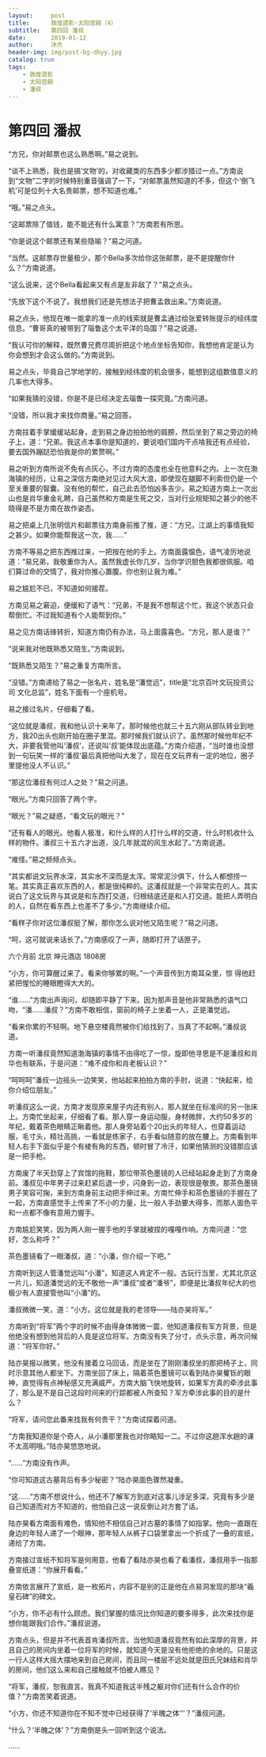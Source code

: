 ```yaml
---
layout:     post
title:      敦煌遗影·太阳宫殿（4）
subtitle:   第四回 潘叔
date:       2019-01-12
author:     沐杰
header-img: img/post-bg-dhyy.jpg
catalog: true
tags:
    - 敦煌遗影
    - 太阳宫殿
    - 潘叔
---
```

# 第四回 潘叔

“方兄，你对邮票也这么熟悉啊。”易之说到。

“谈不上熟悉，我也是搞‘文物’的，对收藏类的东西多少都涉猎过一点。”方南说到“文物”二字的时候特别重音强调了一下，“对邮票虽然知道的不多，但这个‘倒飞机’可是位列十大名贵邮票，想不知道也难。”

“哦。”易之点头。

“这邮票除了值钱，能不能还有什么寓意？”方南若有所思。

“你是说这个邮票还有某些隐喻？”易之问道。

“当然。这邮票存世量极少，那个Bella多次给你这张邮票，是不是提醒你什么？”方南说道。

“这么说来，这个Bella看起来又有点是友非敌了？”易之点头。

“先放下这个不说了。我想我们还是先想法子把曹孟救出来。”方南说道。

易之点头，他现在唯一能拿的准一点的线索就是曹孟通过给张爱转账提示的经纬度信息。“曹哥真的被带到了瑙鲁这个太平洋的岛国？”易之说道。

“我认可你的解释，既然曹兄费尽周折把这个地点坐标告知你，我想他肯定是认为你会想到才会这么做的。”方南说到。

易之点头，毕竟自己学地学的，接触到经纬度的机会很多，能想到这组数值意义的几率也大得多。

“如果我猜的没错，你是不是已经决定去瑙鲁一探究竟。”方南问道。

“没错，所以我才来找你商量。”易之回答。

方南拄着手掌缓缓站起身，走到易之身边拍拍他的肩膀，然后坐到了易之旁边的椅子上，道：“兄弟。我这点本事你是知道的，要说咱们国内干点啥我还有点经验，要去国外蹦跶恐怕我是你的累赘啊。”

易之听到方南所说不免有点灰心，不过方南的态度也全在他意料之内。上一次在渤海镇的经历，让易之深信方南绝对见过大风大浪，即使现在腿脚不利索但仍是一个至关重要的智囊。没有他的帮忙，自己此去恐怕凶多吉少。易之知道方南上一次出山也是肖华重金礼聘，自己虽然和方南是生死之交，当对行业规矩知之甚少的他不晓得是不是方南在故作姿态。

易之把桌上几张明信片和邮票往方南身前推了推，道：“方兄，江湖上的事情我知之甚少。如果你能帮我这一次，我……”

方南不等易之把东西推过来，一把按在他的手上。方南面露愠色，语气凌厉地说道：“易兄弟，我敬重你为人。虽然我虚长你几岁，当你学识胆色我都很佩服。咱们算过命的交情了，我对你推心置腹。你也别让我为难。”

易之尴尬不已，不知道如何接茬。

方南见易之窘迫，便缓和了语气：“兄弟，不是我不想帮这个忙，我这个状态只会帮倒忙。不过我知道有个人能帮到你。”

易之见方南话锋转折，知道方南仍有办法，马上面露喜色。“方兄，那人是谁？”

“说来我对他既熟悉又陌生。”方南说到。

“既熟悉又陌生？”易之重复方南所言。

“没错。”方南递给了易之一张名片，姓名是“潘觉远”，title是“北京百叶文玩投资公司 文化总监”，姓名下面有一个座机号。

易之接过名片，仔细看了看。

“这位就是潘叔，我和他认识十来年了。那时候他也就三十五六刚从部队转业到地方，我20出头也刚开始在圈子里混。那时候我们就认识了。虽然那时候他年纪不大，非要我管他叫‘潘叔’，还说叫‘叔’能体现出底蕴。”方南介绍道，“当时谁也没想到一句玩笑一样的‘潘叔’最后真把他叫大发了，现在在文玩界有一定的地位，圈子里提他没人不认识。”

“那这位潘叔有何过人之处？”易之问道。

“眼光。”方南只回答了两个字。

“眼光？”易之疑惑，“看文玩的眼光？”

“还有看人的眼光。他看人极准，和什么样的人打什么样的交道，什么时机收什么样的物件。潘叔三十五六才出道，没几年就混的风生水起了。”方南说道。

“难怪。”易之频频点头。

“其实都说文玩界水深，其实水不深而是太浑。常常泥沙俱下，什么人都想捞一笔。其实真正喜欢东西的人，都是很纯粹的。这潘叔就是一个非常实在的人。其实说白了这文玩界与其说是和东西打交道，归根结底还是和人打交道。能把人弄明白的人，自然在看东西上也差不了多少。”方南继续介绍。

“看样子你对这位潘叔挺了解，那你怎么说对他又陌生呢？”易之问道。

“呵，这可就说来话长了。”方南感叹了一声，随即打开了话匣子。

六个月前 北京 坤元酒店 1808房

“小方，你可算醒过来了。看来你够累的啊。”一个声音传到方南耳朵里，惊 得他赶紧把惺忪的睡眼瞪得大大的。

“谁……”方南出声询问，却随即平静了下来。因为那声音是他非常熟悉的语气口吻，“潘……潘叔？”方南不敢相信，窗前的椅子上坐着一人，正是潘觉远。

“看来你累的不轻啊。地下悬空楼竟然被你们给找到了，当真了不起啊。”潘叔说道。

方南一听潘叔竟然知道渤海镇的事情不由得吃了一惊，旋即他寻思是不是潘叔和肖华也有联系，于是问道：“难不成你和肖老板认识？”

“呵呵呵”潘叔一边摇头一边笑笑，他站起来拍拍方南的手肘，说道：“快起来，给你介绍位朋友。”

听潘叔这么一说，方南才发现原来屋子内还有别人，那人就坐在标准间的另一张床上。方南忙坐起来，仔细看了看。那人穿一身运动服，身材微胖，大约50多岁的年纪，戴着茶色眼睛正瞅着他。那人身旁站着个20出头的年轻人，也穿着运动服，毛寸头，精壮高挑，一看就是练家子，右手看似随意的放在腰上。方南看到年轻人右手下面似乎是个有棱有角的东西，顿时冒了冷汗，如果他猜测的没错那应该是一把手枪。

方南废了半天劲穿上了宾馆的拖鞋，那位带茶色墨镜的人已经站起身走到了方南身前。潘叔见中年男子过来赶紧后退一步，闪身到一边，表现很是敬畏。那茶色墨镜男子笑容可掬，来到方南身前主动把手伸过来。方南忙伸手和茶色墨镜的手握在了一起，方南直感觉手上传来了不小的力量，比一般人手劲要大得多，而那人面色平和一点都不像有意用力握手。

方南尴尬笑笑，因为两人刚一握手他的手掌就被捏的嘎嘎作响。方南问道：“您好，怎么称呼？”

茶色墨镜看了一眼潘叔，道：“小潘，你介绍一下吧。”

方南听到这人管潘觉远叫“小潘”，知道这人肯定不一般。古玩行当里，尤其北京这一片儿，知道潘觉远的无不敬他一声“潘叔”或者“潘爷”，即便是比潘叔年纪大的也极少有人直接管他叫“小潘”的。

潘叔微微一笑，道：“小方。这位就是我的老领导——陆亦昊将军。”

方南听到“将军”两个字的时候不由得身体微微一震，他知道潘叔有军方背景，但是他绝没有想到他背后的人竟是这位将军。方南没有失了分寸，点头示意，再次问候道：“将军你好。”

陆亦昊报以微笑，他没有接着立马回话，而是坐在了刚刚潘叔坐的那把椅子上，同时示意其他人都坐下。方南坐回了床上，隔着茶色墨镜可以看到陆亦昊矍铄的眼神，直觉得有点神秘感又充满威严。方南大脑飞快地旋转，如果军方真的牵涉此事了，那么是不是自己这段时间来的行踪都被人所查知？军方牵涉此事的目的是什么？

“将军，请问您此番来找我有何贵干？”方南试探着问道。

“方南我知道你是个奇人，从小潘那里我也对你略知一二。不过你这趟浑水趟的课不太高明哦。”陆亦昊悠悠地说。

“……”方南没有作声。

“你可知道这古墓背后有多少秘密？”陆亦昊面色骤然凝重。

“这……”方南不想说什么，他还不了解军方到底对这事儿涉足多深，究竟有多少是自己知道而对方不知道的，他怕自己这一说反倒让对方套了话。

陆亦昊看方南面有难色，情知他不相信自己对古墓的事情了如指掌。他向一直跟在身边的年轻人递了一个眼神，那年轻人从裤子口袋里拿出一个折成了一叠的宣纸，递给了方南。

方南接过宣纸不知将军是何用意，他看了看陆亦昊也看了看潘叔，潘叔用手一指那叠宣纸道：“你展开看看。”

方南依言展开了宣纸，是一枚拓片，内容不是别的正是他在点易洞发现的那块“羲皇石碑”的碑文。

“小方，你不必有什么顾虑。我们掌握的情况比你知道的要多得多，此次来找你是想你能跟我们合作。”潘叔说道。

方南点头，但是并不代表首肯潘叔所言。当他知道潘叔竟然有如此深厚的背景，并且自己的房间内坐着一位将军的时候，就知道今天是没有他拒绝的余地的。只是这一行人这样大摇大摆地来到自己房间，而且同一楼层不远处就是田氏兄妹结和肖华的房间，他们这么来和自己接触就不怕被人瞧见？

“将军，潘叔，恕我直言。我真不知道我这半残之躯对你们还有什么合作的价值？”方南苦笑着说道。

“小方，你还不知道你在不知不觉中已经获得了‘半魄之体’’’？”潘叔问道。

“什么？‘半魄之体’？”方南倒是头一回听到这个说法。

……


